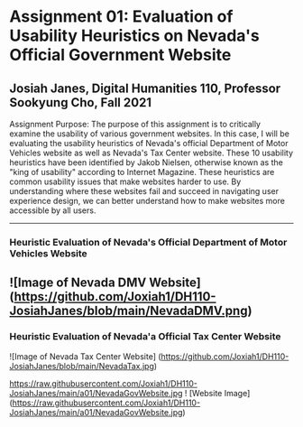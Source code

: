 # Assignment 01: Evaluation of Usability Heuristics on Nevada's Official Government Website

## Josiah Janes, Digital Humanities 110, Professor Sookyung Cho, Fall 2021

Assignment Purpose: The purpose of this assignment is to critically examine the usability of various government websites. In this case, I will be evaluating the usability heuristics of Nevada's official Department of Motor Vehicles website as well as Nevada's Tax Center website. These 10 usability heuristics have been identified by Jakob Nielsen, otherwise known as the "king of usability" according to Internet Magazine. These heuristics are common usability issues that make websites harder to use. By understanding where these websites fail and succeed in navigating user experience design, we can better understand how to make websites more accessible by all users.

---

### Heuristic Evaluation of Nevada's Official Department of Motor Vehicles Website

![Image of Nevada DMV Website] (https://github.com/Joxiah1/DH110-JosiahJanes/blob/main/NevadaDMV.png)
---

### Heuristic Evaluation of Nevada'a Official Tax Center Website
![Image of Nevada Tax Center Website] (https://github.com/Joxiah1/DH110-JosiahJanes/blob/main/NevadaTax.jpg)

https://raw.githubusercontent.com/Joxiah1/DH110-JosiahJanes/main/a01/NevadaGovWebsite.jpg
! [Website Image] (https://raw.githubusercontent.com/Joxiah1/DH110-JosiahJanes/main/a01/NevadaGovWebsite.jpg)
